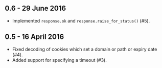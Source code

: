 0.6 - 29 June 2016
------------------

- Implemented `response.ok` and `response.raise_for_status()` (#5).

0.5 - 16 April 2016
-------------------

- Fixed decoding of cookies which set a domain or path or expiry date (#4).
- Added support for specifying a timeout (#3).
